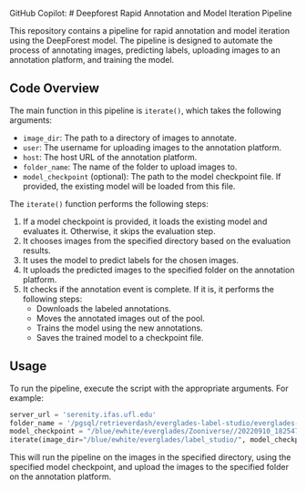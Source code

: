 GitHub Copilot: # Deepforest Rapid Annotation and Model Iteration Pipeline

This repository contains a pipeline for rapid annotation and model iteration using the DeepForest model. The pipeline is designed to automate the process of annotating images, predicting labels, uploading images to an annotation platform, and training the model.

## Code Overview

The main function in this pipeline is `iterate()`, which takes the following arguments:

- `image_dir`: The path to a directory of images to annotate.
- `user`: The username for uploading images to the annotation platform.
- `host`: The host URL of the annotation platform.
- `folder_name`: The name of the folder to upload images to.
- `model_checkpoint` (optional): The path to the model checkpoint file. If provided, the existing model will be loaded from this file.

The `iterate()` function performs the following steps:

1. If a model checkpoint is provided, it loads the existing model and evaluates it. Otherwise, it skips the evaluation step.
2. It chooses images from the specified directory based on the evaluation results.
3. It uses the model to predict labels for the chosen images.
4. It uploads the predicted images to the specified folder on the annotation platform.
5. It checks if the annotation event is complete. If it is, it performs the following steps:
   - Downloads the labeled annotations.
   - Moves the annotated images out of the pool.
   - Trains the model using the new annotations.
   - Saves the trained model to a checkpoint file.

## Usage

To run the pipeline, execute the script with the appropriate arguments. For example:

```python
server_url = 'serenity.ifas.ufl.edu'
folder_name = '/pgsql/retrieverdash/everglades-label-studio/everglades-data/input'
model_checkpoint = "/blue/ewhite/everglades/Zooniverse//20220910_182547/species_model.pl"
iterate(image_dir="/blue/ewhite/everglades/label_studio/", model_checkpoint=model_checkpoint, user="ben", host=server_url, folder_name=folder_name)
```

This will run the pipeline on the images in the specified directory, using the specified model checkpoint, and upload the images to the specified folder on the annotation platform.